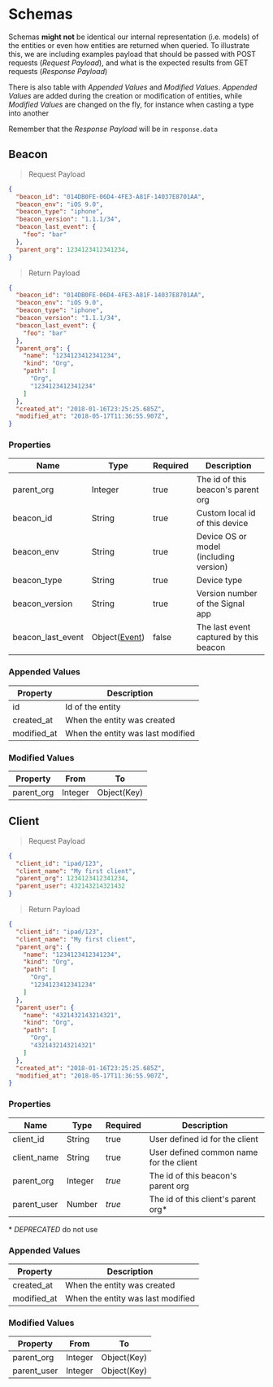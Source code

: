 # Schemas

Schemas **might not** be identical our internal representation (i.e. models) of the entities or even how entities are returned when queried. To illustrate this, we are including examples payload that should be passed with POST requests (_Request Payload_), and what is the expected results from GET requests (_Response Payload_)

There is also table with _Appended Values_ and _Modified Values_. _Appended Values_ are added during the creation or modification of entities, while _Modified Values_ are changed on the fly, for instance when casting a type into another

<aside class="notice">Remember that the <i>Response Payload</i> will be in <code>response.data</code></aside>

<h2 id="beacon-schema">Beacon</h2>

> Request Payload

```json
{
  "beacon_id": "014DB0FE-06D4-4FE3-A81F-14037E8701AA",
  "beacon_env": "iOS 9.0",
  "beacon_type": "iphone",
  "beacon_version": "1.1.1/34",
  "beacon_last_event": {
    "foo": "bar"
  },
  "parent_org": 1234123412341234,
}
```

> Return Payload

```json
{
  "beacon_id": "014DB0FE-06D4-4FE3-A81F-14037E8701AA",
  "beacon_env": "iOS 9.0",
  "beacon_type": "iphone",
  "beacon_version": "1.1.1/34",
  "beacon_last_event": {
    "foo": "bar"
  },
  "parent_org": {
    "name": "1234123412341234",
    "kind": "Org",
    "path": [
      "Org",
      "1234123412341234"
    ]
  },
  "created_at": "2018-01-16T23:25:25.685Z",
  "modified_at": "2018-05-17T11:36:55.907Z",
}
```

### Properties

|Name|Type|Required|Description|
|-|-|-|-|
|parent_org|Integer|true|The id of this beacon's parent org|
|beacon_id|String|true|Custom local id of this device|
|beacon_env|String|true|Device OS or model (including version)|
|beacon_type|String|true|Device type| 
|beacon_version|String|true|Version number of the Signal app|
|beacon_last_event|Object([Event](#event-schema))|false|The last event captured by this beacon|

### Appended Values

|Property|Description|
|-|-|
|id|Id of the entity|
|created_at|When the entity was created|
|modified_at|When the entity was last modified|

### Modified Values

|Property|From|To|
|-|-|-|
|parent_org|Integer|Object(Key)|


<h2 id="client-schema">Client</h2>

> Request Payload

```json
{
  "client_id": "ipad/123",
  "client_name": "My first client",
  "parent_org": 1234123412341234,
  "parent_user": 432143214321432
}
```

> Return Payload

```json
{
  "client_id": "ipad/123",
  "client_name": "My first client",
  "parent_org": {
    "name": "1234123412341234",
    "kind": "Org",
    "path": [
      "Org",
      "1234123412341234"
    ]
  },
  "parent_user": {
    "name": "4321432143214321",
    "kind": "Org",
    "path": [
      "Org",
      "4321432143214321"
    ]
  },
  "created_at": "2018-01-16T23:25:25.685Z",
  "modified_at": "2018-05-17T11:36:55.907Z",
}
```

### Properties

|Name|Type|Required|Description|
|-|-|-|-|
|client_id|String|true|User defined id for the client|
|client_name|String|true|User defined common name for the client|
|parent_org|Integer|_true_|The id of this beacon's parent org|
|parent_user|Number|_true_|The id of this client's parent org\*|

\* *DEPRECATED* do not use

### Appended Values

|Property|Description|
|-|-|
|created_at|When the entity was created|
|modified_at|When the entity was last modified|

### Modified Values

|Property|From|To|
|-|-|-|
|parent_org|Integer|Object(Key)|
|parent_user|Integer|Object(Key)|
